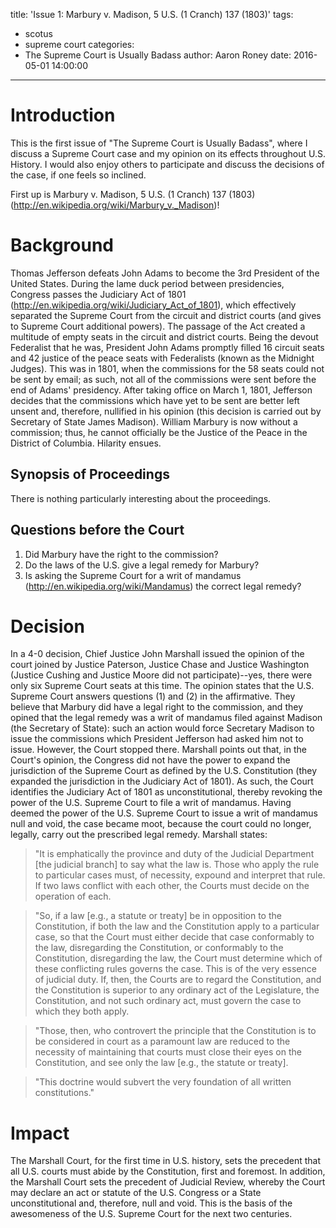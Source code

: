 title: 'Issue 1: Marbury v. Madison, 5 U.S. (1 Cranch) 137 (1803)'
tags:
  - scotus
  - supreme court
categories:
  - The Supreme Court is Usually Badass
author: Aaron Roney
date: 2016-05-01 14:00:00
---

<!-- toc -->

# Introduction

This is the first issue of "The Supreme Court is Usually Badass", where I discuss a Supreme Court case and my opinion on its effects throughout U.S. History.  I would also enjoy others to participate and discuss the decisions of the case, if one feels so inclined.

First up is Marbury v. Madison, 5 U.S. (1 Cranch) 137 (1803) (http://en.wikipedia.org/wiki/Marbury_v._Madison)!

# Background

Thomas Jefferson defeats John Adams to become the 3rd President of the United States.  During the lame duck period between presidencies, Congress passes the Judiciary Act of 1801 (http://en.wikipedia.org/wiki/Judiciary_Act_of_1801), which effectively separated the Supreme Court from the circuit and district courts (and gives to Supreme Court additional powers).  The passage of the Act created a multitude of empty seats in the circuit and district courts.  Being the devout Federalist that he was, President John Adams promptly filled 16 circuit seats and 42 justice of the peace seats with Federalists (known as the Midnight Judges).  This was in 1801, when the commissions for the 58 seats could not be sent by email; as such, not all of the commissions were sent before the end of Adams' presidency.  After taking office on March 1, 1801, Jefferson decides that the commissions which have yet to be sent are better left unsent and, therefore, nullified in his opinion (this decision is carried out by Secretary of State James Madison).  William Marbury is now without a commission; thus, he cannot officially be the Justice of the Peace in the District of Columbia.  Hilarity ensues.

## Synopsis of Proceedings

There is nothing particularly interesting about the proceedings.

## Questions before the Court

1. Did Marbury have the right to the commission?
2. Do the laws of the U.S. give a legal remedy for Marbury?
3. Is asking the Supreme Court for a writ of mandamus (http://en.wikipedia.org/wiki/Mandamus) the correct legal remedy?

# Decision

In a 4-0 decision, Chief Justice John Marshall issued the opinion of the court joined by Justice Paterson, Justice Chase and Justice Washington (Justice Cushing and Justice Moore did not participate)--yes, there were only six Supreme Court seats at this time.  The opinion states that the U.S. Supreme Court answers questions (1) and (2) in the affirmative.  They believe that Marbury did have a legal right to the commission, and they opined that the legal remedy was a writ of mandamus filed against Madison (the Secretary of State): such an action would force Secretary Madison to issue the commissions which President Jefferson had asked him not to issue.  However, the Court stopped there.  Marshall points out that, in the Court's opinion, the Congress did not have the power to expand the jurisdiction of the Supreme Court as defined by the U.S. Constitution (they expanded the jurisdiction in the Judiciary Act of 1801).  As such, the Court identifies the Judiciary Act of 1801 as unconstitutional, thereby revoking the power of the U.S. Supreme Court to file a writ of mandamus.  Having deemed the power of the U.S. Supreme Court to issue a writ of mandamus null and void, the case became moot, because the court could no longer, legally, carry out the prescribed legal remedy.  Marshall states:

> "It is emphatically the province and duty of the Judicial Department [the judicial branch] to say what the law is. Those who apply the rule to particular cases must, of necessity, expound and interpret that rule. If two laws conflict with each other, the Courts must decide on the operation of each.

> "So, if a law [e.g., a statute or treaty] be in opposition to the Constitution, if both the law and the Constitution apply to a particular case, so that the Court must either decide that case conformably to the law, disregarding the Constitution, or conformably to the Constitution, disregarding the law, the Court must determine which of these conflicting rules governs the case. This is of the very essence of judicial duty. If, then, the Courts are to regard the Constitution, and the Constitution is superior to any ordinary act of the Legislature, the Constitution, and not such ordinary act, must govern the case to which they both apply.

> "Those, then, who controvert the principle that the Constitution is to be considered in court as a paramount law are reduced to the necessity of maintaining that courts must close their eyes on the Constitution, and see only the law [e.g., the statute or treaty].

> "This doctrine would subvert the very foundation of all written constitutions."

# Impact

The Marshall Court, for the first time in U.S. history, sets the precedent that all U.S. courts must abide by the Constitution, first and foremost.  In addition, the Marshall Court sets the precedent of Judicial Review, whereby the Court may declare an act or statute of the U.S. Congress or a State unconstitutional and, therefore, null and void.  This is the basis of the awesomeness of the U.S. Supreme Court for the next two centuries.